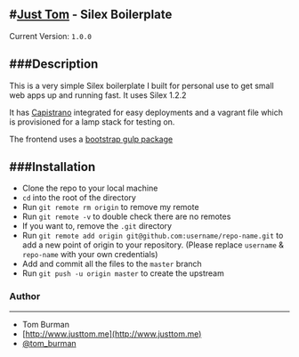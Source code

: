 #[Just Tom](http://www.justtom.me) - Silex Boilerplate
---

Current Version: `1.0.0`

###Description
---
This is a very simple Silex boilerplate I built for personal use to get small web apps up and running fast. It  uses Silex 1.2.2

It has [Capistrano](http://capistranorb.com/) integrated for easy deployments and a vagrant file which is provisioned for a lamp stack for testing on.

The frontend uses a [bootstrap gulp package](https://github.com/carlosl/gulpstrap)


###Installation
---

 * Clone the repo to your local machine
 * `cd` into the root of the directory
 * Run `git remote rm origin` to remove my remote
 * Run `git remote -v` to double check there are no remotes
 * If you want to, remove the `.git` directory
 * Run `git remote add origin git@github.com:username/repo-name.git` to add a new point of origin to your repository. (Please replace `username` & `repo-name` with your own credentials)
 * Add and commit all the files to the `master` branch
 * Run `git push -u origin master` to create the upstream


### Author
---
 * Tom Burman
 * [http://www.justtom.me](http://www.justtom.me)
 * [@tom_burman](https://twitter.com/tom_burman)